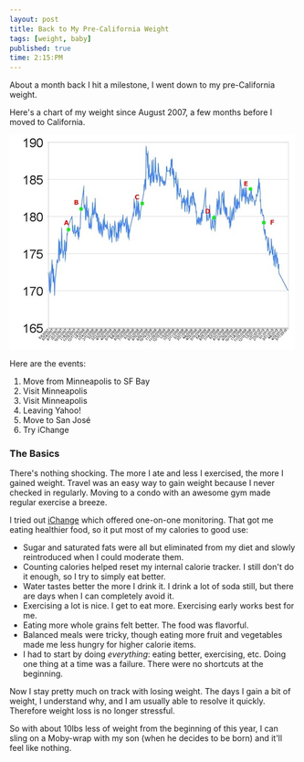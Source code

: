 ```yaml
---
layout: post
title: Back to My Pre-California Weight
tags: [weight, baby]
published: true
time: 2:15:PM
---
```


About a month back I hit a milestone, I went down to my pre-California weight.

Here's a chart of my weight since August 2007, a few months before I moved to
California.

![Weight chart](/static/images/2010/05/23/weight.jpg)

Here are the events:

<ol class="ualpha">
    <li>Move from Minneapolis to SF Bay</li>
    <li>Visit Minneapolis</li>
    <li>Visit Minneapolis</li>
    <li>Leaving Yahoo!</li>
    <li>Move to San José</li>
    <li>Try iChange</li>
</ol>

### The Basics

There's nothing shocking.  The more I ate and less I exercised, the more I
gained weight.  Travel was an easy way to gain weight because I never checked
in regularly.  Moving to a condo with an awesome gym made regular exercise a
breeze.

I tried out [iChange][] which offered one-on-one monitoring.  That got me
eating healthier food, so it put most of my calories to good use:

*   Sugar and saturated fats were all but eliminated from my diet and slowly
    reintroduced when I could moderate them.
*   Counting calories helped reset my internal calorie tracker.  I still don't
    do it enough, so I try to simply eat better.
*   Water tastes better the more I drink it.  I drink a lot of soda still, but
    there are days when I can completely avoid it.
*   Exercising a lot is nice.  I get to eat more.  Exercising early works best
    for me.
*   Eating more whole grains felt better.  The food was flavorful.
*   Balanced meals were tricky, though eating more fruit and vegetables made me
    less hungry for higher calorie items.
*   I had to start by doing *everything*: eating better, exercising, etc.
    Doing one thing at a time was a failure.  There were no shortcuts at the
    beginning.

Now I stay pretty much on track with losing weight.  The days I gain a bit of
weight, I understand why, and I am usually able to resolve it quickly.
Therefore weight loss is no longer stressful.

So with about 10lbs less of weight from the beginning of this year, I can sling
on a Moby-wrap with my son (when he decides to be born) and it'll feel like
nothing.

[ichange]: http://ichange.com/
